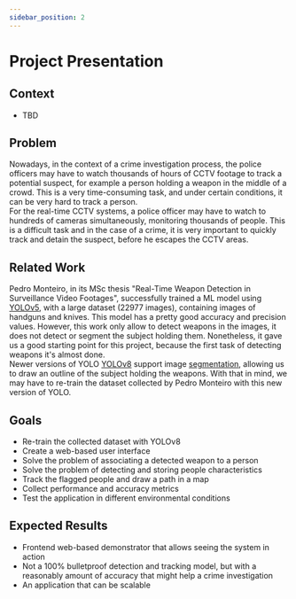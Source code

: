 ```yaml
---
sidebar_position: 2
---
```


# Project Presentation

## Context

- TBD

## Problem

Nowadays, in the context of a crime investigation process, the police officers may have to watch thousands of hours of CCTV footage to track a potential suspect, for example a person holding a weapon in the middle of a crowd. This is a very time-consuming task, and under certain conditions, it can be very hard to track a person. \
For the real-time CCTV systems, a police officer may have to watch to hundreds of cameras simultaneously, monitoring thousands of people. This is a difficult task and in the case of a crime, it is very important to quickly track and detain the suspect, before he escapes the CCTV areas.

## Related Work

Pedro Monteiro, in its MSc thesis "Real-Time Weapon Detection in Surveillance Video Footages", successfully trained a ML model using [YOLOv5](https://github.com/ultralytics/yolov5), with a large dataset (22977 images), containing images of handguns and knives. This model has a pretty good accuracy and precision values. However, this work only allow to detect weapons in the images, it does not detect or segment the subject holding them. Nonetheless, it gave us a good starting point for this project, because the first task of detecting weapons it's almost done. \
Newer versions of YOLO [YOLOv8](https://docs.ultralytics.com/models/yolov8/) support image [segmentation](https://docs.ultralytics.com/tasks/segment/), allowing us to draw an outline of the subject holding the weapons. With that in mind, we may have to re-train the dataset collected by Pedro Monteiro with this new version of YOLO.

## Goals

- Re-train the collected dataset with YOLOv8
- Create a web-based user interface
- Solve the problem of associating a detected weapon to a person
- Solve the problem of detecting and storing people characteristics
- Track the flagged people and draw a path in a map
- Collect performance and accuracy metrics
- Test the application in different environmental conditions


## Expected Results

- Frontend web-based demonstrator that allows seeing the system in action
- Not a 100% bulletproof detection and tracking model, but with a reasonably amount of accuracy that might help a crime investigation
- An application that can be scalable
